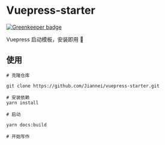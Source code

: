 # Vuepress-starter

[![Greenkeeper badge](https://badges.greenkeeper.io/Jiannei/vuepress-starter.svg)](https://greenkeeper.io/)

Vuepress 启动模板，安装即用 :tada:

## 使用

```
# 克隆仓库

git clone https://github.com/Jiannei/vuepress-starter.git

# 安装依赖
yarn install

# 启动

yarn docs:build

# 开始写作
️
```